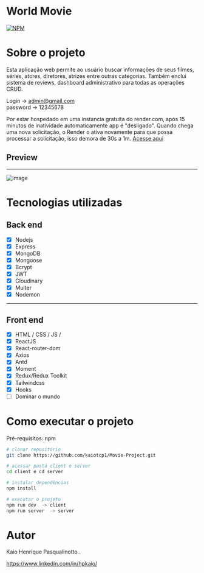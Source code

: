 # World Movie
[![NPM](https://img.shields.io/npm/l/react)](https://github.com/kaiotcp1/mini_blog/blob/main/license) 

# Sobre o projeto

Esta aplicação web permite ao usuário buscar informações de seus filmes, séries, atores, diretores, atrizes entre outras categorias. Também enclui sistema de reviews, dashboard administrativo para todas as operações CRUD.

Login -> admin@gmail.com <br>
password -> 12345678

Por estar hospedado em uma instancia gratuita do render.com, após 15 minutos de inatividade automaticamente app é "desligado". Quando chega uma nova solicitação, o Render o ativa novamente para que possa processar a solicitação, isso demora de 30s a 1m.
[Acesse aqui](https://world-movie.onrender.com/login)



## Preview
-----------
![image](https://github.com/kaiotcp1/Movie-Project/assets/31595749/28c70b02-78b8-49a7-996d-284901e359b2)





# Tecnologias utilizadas
## Back end
 - [x] Nodejs
 - [x] Express
 - [x] MongoDB
 - [x] Mongoose
 - [x] Bcrypt
 - [x] JWT
 - [x] Cloudinary
 - [x] Multer
 - [x] Nodemon
-----
## Front end
 - [x] HTML / CSS / JS /
 - [x] ReactJS
 - [x] React-router-dom
 - [x] Axios
 - [x] Antd
 - [x] Moment
 - [x] Redux/Redux Toolkit
 - [x] Tailwindcss
 - [x] Hooks
 - [ ] Dominar o mundo

# Como executar o projeto

Pré-requisitos: npm 

```bash
# clonar repositório
git clone https://github.com/kaiotcp1/Movie-Project.git

# acessar pasta client e server
cd client e cd server

# instalar dependências
npm install

# executar o projeto
npm run dev  -> client
npm run server  -> server

```

# Autor

Kaio Henrique Pasqualinotto..

https://www.linkedin.com/in/hpkaio/

